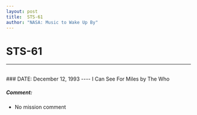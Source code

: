 ```yaml
---
layout: post
title:  STS-61
author: "NASA: Music to Wake Up By"
---
```


# STS-61
----
<br/>
### DATE: December 12, 1993
----
I Can See For Miles by The Who

##### Comment:
* No mission comment

